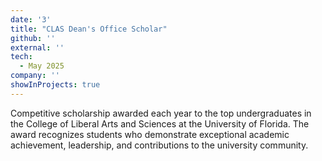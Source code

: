 ```yaml
---
date: '3'
title: "CLAS Dean's Office Scholar"
github: ''
external: ''
tech:
  - May 2025
company: ''
showInProjects: true
---
```


Competitive scholarship awarded each year to the top undergraduates in the College of Liberal Arts and Sciences at the University of Florida. The award recognizes students who demonstrate exceptional academic achievement, leadership, and contributions to the university community.
